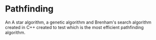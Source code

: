 # Pathfinding
An A star algorithm, a genetic algorithm and Brenham's search algorithm created in C++ created to test which is the most efficient pathfinding algorithm.
